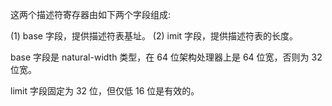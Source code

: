 
这两个描述符寄存器由如下两个字段组成: 

(1) base 字段，提供描述符表基址。
(2) imit 字段，提供描述符表的长度。

base 字段是 natural-width 类型，在 64 位架构处理器上是 64 位宽，否则为 32 位宽。

limit 字段固定为 32 位，但仅低 16 位是有效的。
